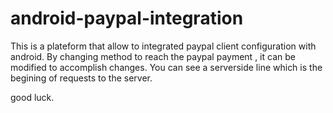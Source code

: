 # android-paypal-integration
 This is a plateform that allow  to integrated paypal client configuration with android. 
 By changing method to reach the paypal payment , it can be modified to accomplish changes.
 You can see a serverside line which is the begining of requests to the server.
 
 good luck.
